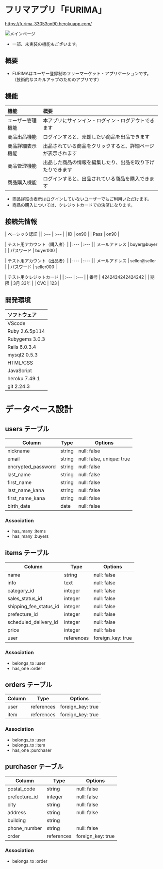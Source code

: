 # フリマアプリ「FURIMA」
https://furima-33053on90.herokuapp.com/

![メインページ](https://user-images.githubusercontent.com/75772499/110417761-7094f180-80d9-11eb-88eb-8aa96ed3654b.png)
- 一部、未実装の機能もございます。

## 概要
- FURIMAはユーザー登録制のフリーマーケット・アプリケーションです。  
（技術的なスキルアップのためのアプリです）

## 機能
| 機能 | 概要 |
| :--- | :--- |
| ユーザー管理機能 | 本アプリにサインイン・ログイン・ログアウトできます |
| 商品出品機能 | ログインすると、売却したい商品を出品できます |
| 商品詳細表示機能 | 出品されている商品をクリックすると、詳細ページが表示されます |
| 商品管理機能 | 出品した商品の情報を編集したり、出品を取り下げたりできます |
| 商品購入機能 | ログインすると、出品されている商品を購入できます |
- 商品詳細の表示はログインしていないユーザーでもご利用いただけます。
- 商品の購入については、クレジットカードでの決済になります。

## 接続先情報
| ベーシック認証 |
| :--- | :--- |
| ID | on90 |
| Pass | on90 |

| テスト用アカウント（購入者）|
| :--- | :--- |
| メールアドレス | buyer@buyer |
| パスワード | buyer000 |

| テスト用アカウント（出品者）|
| :--- | :--- |
| メールアドレス | seller@seller |
| パスワード | seller000 |


| テスト用クレジットカード |
| :--- | :--- |
| 番号 | 4242424242424242 |
| 期限 | 3月 33年 |
| CVC | 123 |

## 開発環境
| ソフトウェア |
| :--- |
| VScode |
| Ruby 2.6.5p114 |
| Rubygems 3.0.3 |
| Rails 6.0.3.4 |
| mysql2 0.5.3 |
| HTML/CSS |
| JavaScript |
| heroku 7.49.1 |
| git 2.24.3 |

# データベース設計

## users テーブル

| Column             | Type    | Options                   |
| ------------------ | ------- | ------------------------- |
| nickname           | string  | null: false               |
| email              | string  | null: false, unique: true |
| encrypted_password | string  | null: false               | <!-- 6文字以上半角英数字>
| last_name          | string  | null: false               | <!-- 全角かなカナ漢字>
| first_name         | string  | null: false               | <!-- 全角かなカナ漢字>
| last_name_kana     | string  | null: false               | <!-- 全角カナ>
| first_name_kana    | string  | null: false               | <!-- 全角カナ>
| birth_date         | date    | null: false               | 

### Association

- has_many :items
- has_many :buyers

## items テーブル

| Column                   | Type       | Options           |
| ------------------------ | ---------- | ----------------- |
| name                     | string     | null: false       | <!-- 40文字以内 >
| info                     | text       | null: false       | <!-- 1,000文字以内>
| category_id              | integer    | null: false       | <!-- active_hashのため.*_id, integer>
| sales_status_id          | integer    | null: false       |
| shipping_fee_status_id   | integer    | null: false       |
| prefecture_id            | integer    | null: false       |
| scheduled_delivery_id    | integer    | null: false       |
| price                    | integer    | null: false       | <!-- 値が300以上かつ9,999,999以下>
| user                     | references | foreign_key: true |

### Association

- belongs_to :user
- has_one :order

## orders テーブル

| Column         | Type       | Options           |
| -------------- | ---------- | ----------------- |
| user           | references | foreign_key: true |
| item           | references | foreign_key: true |

### Association

- belongs_to :user
- belongs_to :item
- has_one :purchaser

## purchaser テーブル

| Column         | Type       | Options           |
| -------------- | ---------- | ----------------- |
| postal_code    | string     | null: false       | <!-- 4文字目にハイフンが必要>
| prefecture_id  | integer    | null: false       |
| city           | string     | null: false       |
| address        | string     | null: false       |
| building       | string     |                   |
| phone_number   | string     | null: false       | <!-- 半角英数字11桁以内>
| order          | references | foreign_key: true |

### Association

- belongs_to :order

<!-- *** >
<!-- 購入機能実装 >
<!-- 実装予定のモデル（テーブル）名を一部変更して実装しました。（README反映済） >
<!-- 旧：buyer_table → 新：order_table >
<!-- 旧：order_table → 新：purchaser_table >

<!-- phone_numberのバリデーションを変更しました >
<!-- 旧：9字以上 → 新：11字以内 >
<!-- *** >
